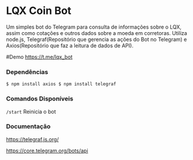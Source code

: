 # LQX Coin Bot
Um simples bot do Telegram para consulta de informações sobre o LQX, assim como cotações e outros dados sobre a moeda em corretoras. Utiliza node.js, Telegraf(Repositório que gerencia as ações do Bot no Telegram) e Axios(Repositório que faz a leitura de dados de API).

#Demo
https://t.me/lqx_bot

### Dependências
`
$ npm install axios
$ npm install telegraf
`

### Comandos Disponíveis

`/start` Reinicia o bot<br />

### Documentação

https://telegraf.js.org/

https://core.telegram.org/bots/api

